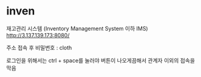 # inven
재고관리 시스템 (Inventory Management System 이하 IMS)
http://3.137.139.173:8080/

주소 접속 후
비밀번호 : cloth

로그인을 위해서는 ctrl + space를 눌러야 버튼이 나오게끔해서 관계자 이외의 접속을 막음
